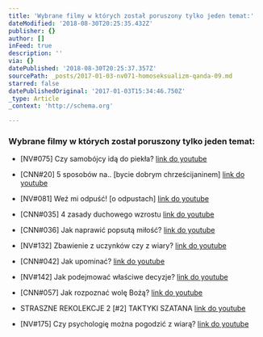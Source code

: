 ```yaml
---
title: 'Wybrane filmy w których został poruszony tylko jeden temat:'
dateModified: '2018-08-30T20:25:35.432Z'
publisher: {}
author: []
inFeed: true
description: ''
via: {}
datePublished: '2018-08-30T20:25:37.357Z'
sourcePath: _posts/2017-01-03-nv071-homoseksualizm-qanda-09.md
starred: false
datePublishedOriginal: '2017-01-03T15:34:46.750Z'
_type: Article
_context: 'http://schema.org'

---
```

### Wybrane filmy w których został poruszony tylko jeden temat:

* \[NV\#075\] Czy samobójcy idą do piekła?
[link do youtube][0]

* \[CNN\#20\] 5 sposobów na.. \[bycie dobrym chrześcijaninem\]
[link do youtube][1]

* \[NV\#081\] Weź mi odpuść! \[o odpustach\]
[link do youtube][2]

* \[CNN\#035\] 4 zasady duchowego wzrostu
[link do youtube][3]

* \[CNN\#036\] Jak naprawić popsutą miłość?
[link do youtube][4]

* \[NV\#132\] Zbawienie z uczynków czy z wiary?
[link do youtube][5]

* \[CNN\#042\] Jak upominać?
[link do youtube][6]

* \[NV\#142\] Jak podejmować właściwe decyzje?
[link do youtube][7]

* \[CNN\#057\] Jak rozpoznać wolę Bożą?
[link do youtube][8]

* STRASZNE REKOLEKCJE 2 \[\#2\] TAKTYKI SZATANA
[link do youtube][9]

* \[NV\#175\] Czy psychologię można pogodzić z wiarą?
[link do youtube][10]

[0]: https://www.youtube.com/watch?v=aJWjigiSNbk
[1]: https://www.youtube.com/watch?v=YWSPXjhGImE
[2]: https://www.youtube.com/watch?v=SHmY2OE934Y
[3]: https://www.youtube.com/watch?v=PeWtGPUEmmA
[4]: https://www.youtube.com/watch?v=MaIJjgNm68Y
[5]: https://www.youtube.com/watch?v=A3nyBIf0xeQ
[6]: https://www.youtube.com/watch?v=xCXjT0wHECk
[7]: https://www.youtube.com/watch?v=ljo_Xz-QY2E
[8]: https://www.youtube.com/watch?v=poK6KRVE0Bk
[9]: https://www.youtube.com/watch?v=aBCyrUIWors
[10]: https://www.youtube.com/watch?v=9Ys5e_zT8uI